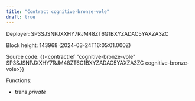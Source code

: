 ```yaml
---
title: "Contract cognitive-bronze-vole"
draft: true
---
```

Deployer: SP3SJSNPJXXHY7RJM48ZT6G1BXYZADAC5YAXZA3ZC


 



Block height: 143968 (2024-03-24T16:05:01.000Z)

Source code: {{<contractref "cognitive-bronze-vole" SP3SJSNPJXXHY7RJM48ZT6G1BXYZADAC5YAXZA3ZC cognitive-bronze-vole>}}

Functions:

* trans _private_
